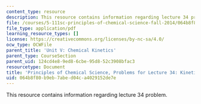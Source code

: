 ```yaml
---
content_type: resource
description: This resource contains information regarding lecture 34 problem.
file: /courses/5-111sc-principles-of-chemical-science-fall-2014/064b8f80b9eb7abed04ca4029152de7e_MIT5_111F14_Lec34Prob.pdf
file_type: application/pdf
learning_resource_types: []
license: https://creativecommons.org/licenses/by-nc-sa/4.0/
ocw_type: OCWFile
parent_title: 'Unit V: Chemical Kinetics'
parent_type: CourseSection
parent_uid: 124cd4e8-9ed8-6cbe-95d8-52c3908bfac3
resourcetype: Document
title: 'Principles of Chemical Science, Problems for Lecture 34: Kinetics: Catalysts'
uid: 064b8f80-b9eb-7abe-d04c-a4029152de7e
---
```

This resource contains information regarding lecture 34 problem.